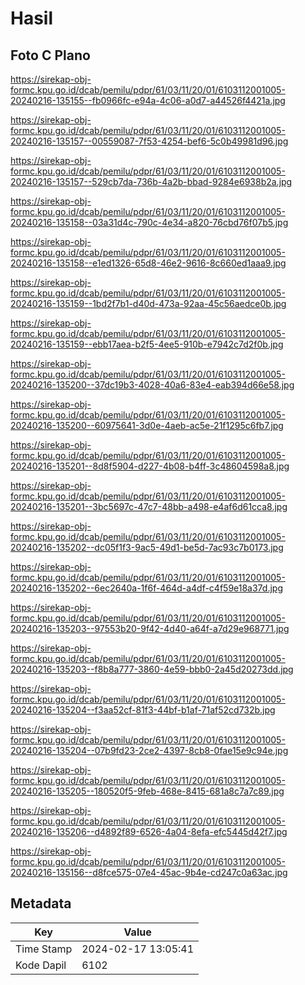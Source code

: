 # Hasil

## Foto C Plano

https://sirekap-obj-formc.kpu.go.id/dcab/pemilu/pdpr/61/03/11/20/01/6103112001005-20240216-135155--fb0966fc-e94a-4c06-a0d7-a44526f4421a.jpg

https://sirekap-obj-formc.kpu.go.id/dcab/pemilu/pdpr/61/03/11/20/01/6103112001005-20240216-135157--00559087-7f53-4254-bef6-5c0b49981d96.jpg

https://sirekap-obj-formc.kpu.go.id/dcab/pemilu/pdpr/61/03/11/20/01/6103112001005-20240216-135157--529cb7da-736b-4a2b-bbad-9284e6938b2a.jpg

https://sirekap-obj-formc.kpu.go.id/dcab/pemilu/pdpr/61/03/11/20/01/6103112001005-20240216-135158--03a31d4c-790c-4e34-a820-76cbd76f07b5.jpg

https://sirekap-obj-formc.kpu.go.id/dcab/pemilu/pdpr/61/03/11/20/01/6103112001005-20240216-135158--e1ed1326-65d8-46e2-9616-8c660ed1aaa9.jpg

https://sirekap-obj-formc.kpu.go.id/dcab/pemilu/pdpr/61/03/11/20/01/6103112001005-20240216-135159--1bd2f7b1-d40d-473a-92aa-45c56aedce0b.jpg

https://sirekap-obj-formc.kpu.go.id/dcab/pemilu/pdpr/61/03/11/20/01/6103112001005-20240216-135159--ebb17aea-b2f5-4ee5-910b-e7942c7d2f0b.jpg

https://sirekap-obj-formc.kpu.go.id/dcab/pemilu/pdpr/61/03/11/20/01/6103112001005-20240216-135200--37dc19b3-4028-40a6-83e4-eab394d66e58.jpg

https://sirekap-obj-formc.kpu.go.id/dcab/pemilu/pdpr/61/03/11/20/01/6103112001005-20240216-135200--60975641-3d0e-4aeb-ac5e-21f1295c6fb7.jpg

https://sirekap-obj-formc.kpu.go.id/dcab/pemilu/pdpr/61/03/11/20/01/6103112001005-20240216-135201--8d8f5904-d227-4b08-b4ff-3c48604598a8.jpg

https://sirekap-obj-formc.kpu.go.id/dcab/pemilu/pdpr/61/03/11/20/01/6103112001005-20240216-135201--3bc5697c-47c7-48bb-a498-e4af6d61cca8.jpg

https://sirekap-obj-formc.kpu.go.id/dcab/pemilu/pdpr/61/03/11/20/01/6103112001005-20240216-135202--dc05f1f3-9ac5-49d1-be5d-7ac93c7b0173.jpg

https://sirekap-obj-formc.kpu.go.id/dcab/pemilu/pdpr/61/03/11/20/01/6103112001005-20240216-135202--6ec2640a-1f6f-464d-a4df-c4f59e18a37d.jpg

https://sirekap-obj-formc.kpu.go.id/dcab/pemilu/pdpr/61/03/11/20/01/6103112001005-20240216-135203--97553b20-9f42-4d40-a64f-a7d29e968771.jpg

https://sirekap-obj-formc.kpu.go.id/dcab/pemilu/pdpr/61/03/11/20/01/6103112001005-20240216-135203--f8b8a777-3860-4e59-bbb0-2a45d20273dd.jpg

https://sirekap-obj-formc.kpu.go.id/dcab/pemilu/pdpr/61/03/11/20/01/6103112001005-20240216-135204--f3aa52cf-81f3-44bf-b1af-71af52cd732b.jpg

https://sirekap-obj-formc.kpu.go.id/dcab/pemilu/pdpr/61/03/11/20/01/6103112001005-20240216-135204--07b9fd23-2ce2-4397-8cb8-0fae15e9c94e.jpg

https://sirekap-obj-formc.kpu.go.id/dcab/pemilu/pdpr/61/03/11/20/01/6103112001005-20240216-135205--180520f5-9feb-468e-8415-681a8c7a7c89.jpg

https://sirekap-obj-formc.kpu.go.id/dcab/pemilu/pdpr/61/03/11/20/01/6103112001005-20240216-135206--d4892f89-6526-4a04-8efa-efc5445d42f7.jpg

https://sirekap-obj-formc.kpu.go.id/dcab/pemilu/pdpr/61/03/11/20/01/6103112001005-20240216-135156--d8fce575-07e4-45ac-9b4e-cd247c0a63ac.jpg


## Metadata

| Key        | Value               |
| ---------- | ------------------- |
| Time Stamp | 2024-02-17 13:05:41 |
| Kode Dapil | 6102                |



